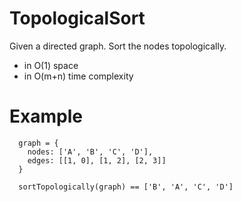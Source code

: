 # TopologicalSort

Given a directed graph. Sort the nodes topologically.

- in O(1) space
- in O(m+n) time complexity

# Example

```
  graph = {
    nodes: ['A', 'B', 'C', 'D'],
    edges: [[1, 0], [1, 2], [2, 3]]
  }

  sortTopologically(graph) == ['B', 'A', 'C', 'D']
```